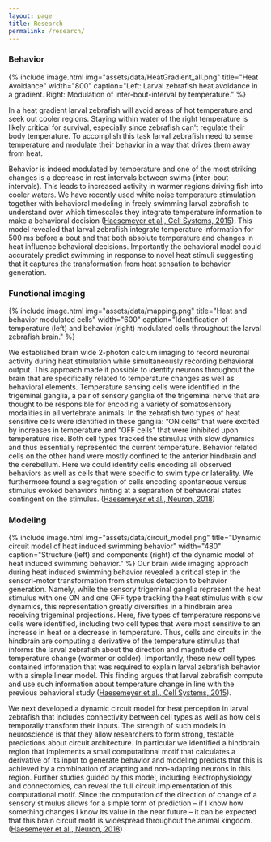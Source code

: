 ```yaml
---
layout: page
title: Research
permalink: /research/
---
```


### Behavior
{% include image.html
    img="assets/data/HeatGradient_all.png"
    title="Heat Avoidance"
    width="800"
    caption="Left: Larval zebrafish heat avoidance in a gradient.
    Right: Modulation of inter-bout-interval by temperature." %}

In a heat gradient larval zebrafish will avoid areas of hot temperature and seek out cooler
regions. Staying within water of the right temperature is likely critical for survival,
especially since zebrafish can't regulate their body temperature. To accomplish this task
larval zebrafish need to sense temperature and modulate their behavior in a way that drives
them away from heat.

Behavior is indeed modulated by temperature and one of the most striking
changes is a decrease in rest intervals between swims (inter-bout-intervals). This leads to
increased activity in warmer regions driving fish into cooler waters. We have recently used white noise temperature stimulation together with behavioral modeling in freely swimming larval zebrafish to understand over which timescales they integrate temperature information to make a behavioral decision ([Haesemeyer et al., Cell Systems, 2015](https://www.cell.com/cell-systems/fulltext/S2405-4712(15)00184-2)). This model revealed that larval zebrafish integrate temperature information for 500 ms before a bout and that both absolute temperature and changes in heat influence behavioral decisions. Importantly the behavioral model could accurately predict swimming in response to novel heat stimuli suggesting that it captures the transformation from heat sensation to behavior generation.

### Functional imaging
{% include image.html
    img="assets/data/mapping.png"
    title="Heat and behavior modulated cells"
    width="600"
    caption="Identification of temperature (left) and behavior (right) modulated cells throughout the larval zebrafish brain." %}

We established brain wide 2-photon calcium imaging to record neuronal activity during heat stimulation while simultaneously recording behavioral output. This approach made it possible to identify neurons throughout the brain that are specifically related to temperature changes as well as behavioral elements. Temperature sensing cells were identified in the trigeminal ganglia, a pair of sensory ganglia of the trigeminal nerve that are thought to be responsible for encoding a variety of somatosensory modalities in all vertebrate animals. In the zebrafish two types of heat sensitive cells were identified in these ganglia: “ON cells” that were excited by increases in temperature and “OFF cells” that were inhibited upon temperature rise. Both cell types tracked the stimulus with slow dynamics and thus essentially represented the current temperature. Behavior related cells on the other hand were mostly confined to the anterior hindbrain and the cerebellum. Here we could identify cells encoding all observed behaviors as well as cells that were specific to swim type or laterality. We furthermore found a segregation of cells encoding spontaneous versus stimulus evoked behaviors hinting at a separation of behavioral states contingent on the stimulus. ([Haesemeyer et al., Neuron, 2018](https://www.cell.com/neuron/fulltext/S0896-6273(18)30297-6))

### Modeling
{% include image.html
    img="assets/data/circuit_model.png"
    title="Dynamic circuit model of heat induced swimming behavior"
    width="480"
    caption="Structure (left) and components (right) of the dynamic model of heat induced swimming behavior." %}
Our brain wide imaging approach during heat induced swimming behavior revealed a critical step in the sensori-motor transformation from stimulus detection to behavior generation. Namely, while the sensory trigeminal ganglia represent the heat stimulus with one ON and one OFF type tracking the heat stimulus with slow dynamics, this representation greatly diversifies in a hindbrain area receiving trigeminal projections. Here, five types of temperature responsive cells were identified, including two cell types that were most sensitive to an increase in heat or a decrease in temperature. Thus, cells and circuits in the hindbrain are computing a derivative of the temperature stimulus that informs the larval zebrafish about the direction and magnitude of temperature change (warmer or colder). Importantly, these new cell types contained information that was required to explain larval zebrafish behavior with a simple linear model. This finding argues that larval zebrafish compute and use such information about temperature change in line with the previous behavioral study ([Haesemeyer et al., Cell Systems, 2015](https://www.cell.com/cell-systems/fulltext/S2405-4712(15)00184-2)). 

We next developed a dynamic circuit model for heat perception in larval zebrafish that includes connectivity between cell types as well as how cells temporally transform their inputs. The strength of such models in neuroscience is that they allow researchers to form strong, testable predictions about circuit architecture. In particular we identified a hindbrain region that implements a small computational motif that calculates a derivative of its input to generate behavior and modeling predicts that this is achieved by a combination of adapting and non-adapting neurons in this region. Further studies guided by this model, including electrophysiology and connectomics, can reveal the full circuit implementation of this computational motif. Since the computation of the direction of change of a sensory stimulus allows for a simple form of prediction – if I know how something changes I know its value in the near future – it can be expected that this brain circuit motif is widespread throughout the animal kingdom. ([Haesemeyer et al., Neuron, 2018](https://www.cell.com/neuron/fulltext/S0896-6273(18)30297-6))

